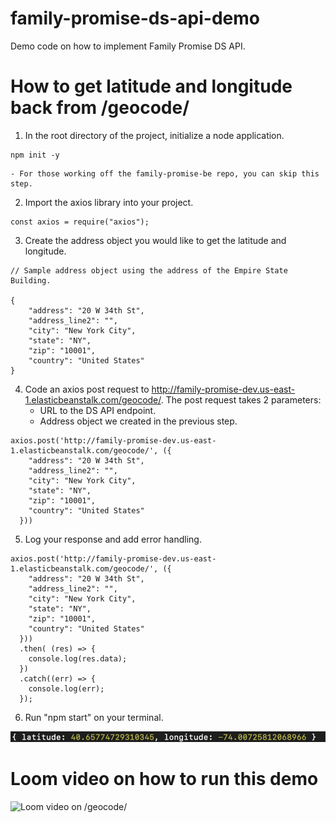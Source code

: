 # family-promise-ds-api-demo
Demo code on how to implement Family Promise DS API. 

# How to get latitude and longitude back from /geocode/
1. In the root directory of the project, initialize a node application.
```
npm init -y
```
    - For those working off the family-promise-be repo, you can skip this step. 
2. Import the axios library into your project.
```
const axios = require("axios");
```
3. Create the address object you would like to get the latitude and longitude. 
```
// Sample address object using the address of the Empire State Building. 

{
    "address": "20 W 34th St",
    "address_line2": "",
    "city": "New York City",
    "state": "NY",
    "zip": "10001",
    "country": "United States"
}
```
4. Code an axios post request to http://family-promise-dev.us-east-1.elasticbeanstalk.com/geocode/. The post request takes 2 parameters:
    - URL to the DS API endpoint. 
    - Address object we created in the previous step.    
```
axios.post('http://family-promise-dev.us-east-1.elasticbeanstalk.com/geocode/', ({
    "address": "20 W 34th St",
    "address_line2": "",
    "city": "New York City",
    "state": "NY",
    "zip": "10001",
    "country": "United States"
  }))
```
5. Log your response and add error handling. 
```
axios.post('http://family-promise-dev.us-east-1.elasticbeanstalk.com/geocode/', ({
    "address": "20 W 34th St",
    "address_line2": "",
    "city": "New York City",
    "state": "NY",
    "zip": "10001",
    "country": "United States"
  }))
  .then( (res) => {
    console.log(res.data);
  })
  .catch((err) => {
    console.log(err);
  });
```
6. Run "npm start" on your terminal.

![Sample Output](public/sample-output.png)

# Loom video on how to run this demo 

![Loom video on /geocode/](https://www.loom.com/share/c9cbc8b910b64009b945274bf4d7ac20)